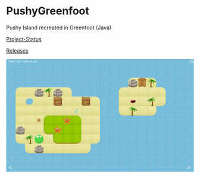# PushyGreenfoot

Pushy Island recreated in Greenfoot (Java)

[Project-Status](https://github.com/FoxtrotSierra6829/PushyGreenfoot/projects/1)

[Releases](https://github.com/FoxtrotSierra6829/PushyGreenfoot/releases)

![alt text](https://github.com/FoxtrotSierra6829/PushyGreenfoot/blob/main/Preview.png?raw=true)
